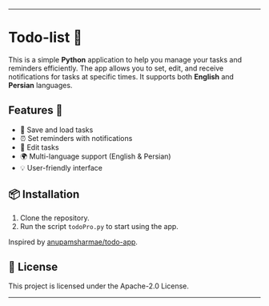 
---

# Todo-list 📅

This is a simple **Python** application to help you manage your tasks and reminders efficiently. The app allows you to set, edit, and receive notifications for tasks at specific times. It supports both **English** and **Persian** languages.

## Features 🚀
- 🌟 Save and load tasks
- ⏰ Set reminders with notifications
- 🔄 Edit tasks
- 🌍 Multi-language support (English & Persian)
- 💡 User-friendly interface

## 📦 Installation
1. Clone the repository.
2. Run the script `todoPro.py` to start using the app.

Inspired by [anupamsharmae/todo-app](https://github.com/anupamsharmae/todo-app).

## 📝 License
This project is licensed under the Apache-2.0 License.

---

